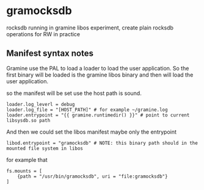 # gramocksdb

rocksdb running in gramine libos experiment, create plain rocksdb operations for RW in practice


## Manifest syntax notes 

Gramine use the PAL to load a loader to load the user application. So the first binary will be loaded is the gramine libos binary and then will load the user application.

so the manifest will be set use the host path is sound.

```
loader.log_leverl = debug 
loader.log_file = "[HOST_PATH]" # for example ~/gramine.log
loader.entrypoint = "{{ gramine.runtimedir() }}" # point to current libsysdb.so path 
```

And then we could set the libos manifest maybe only the entrypoint

```
libod.entrypoint = "gramocksdb" # NOTE: this binary path should in the mounted file system in libos 
```

for example that 

```
fs.mounts = [
    {path = "/usr/bin/gramocksdb", uri = "file:gramocksdb"}
]
```



